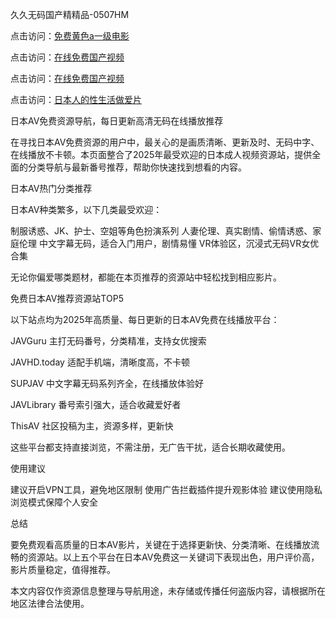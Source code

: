 久久无码国产精精品-0507HM

点击访问：<a href="https://rtj-3zo.pages.dev/">免费黄色a一级电影</a>

点击访问：<a href="https://bered.pages.dev/">在线免费国产视频</a>

点击访问：<a href="https://fdhf-454.pages.dev/">在线免费国产视频</a>

点击访问：<a href="https://gfd-5xg.pages.dev/">日本人的性生活做爱片</a>

日本AV免费资源导航，每日更新高清无码在线播放推荐

在寻找日本AV免费资源的用户中，最关心的是画质清晰、更新及时、无码中字、在线播放不卡顿。本页面整合了2025年最受欢迎的日本成人视频资源站，提供全面的分类导航与最新番号推荐，帮助你快速找到想看的内容。

日本AV热门分类推荐

日本AV种类繁多，以下几类最受欢迎：

制服诱惑、JK、护士、空姐等角色扮演系列
人妻伦理、真实剧情、偷情诱惑、家庭伦理
中文字幕无码，适合入门用户，剧情易懂
VR体验区，沉浸式无码VR女优合集

无论你偏爱哪类题材，都能在本页推荐的资源站中轻松找到相应影片。

免费日本AV推荐资源站TOP5

以下站点均为2025年高质量、每日更新的日本AV免费在线播放平台：

JAVGuru 主打无码番号，分类精准，支持女优搜索

JAVHD.today 适配手机端，清晰度高，不卡顿

SUPJAV 中文字幕无码系列齐全，在线播放体验好

JAVLibrary 番号索引强大，适合收藏爱好者

ThisAV 社区投稿为主，资源多样，更新快

这些平台都支持直接浏览，不需注册，无广告干扰，适合长期收藏使用。

使用建议

建议开启VPN工具，避免地区限制
使用广告拦截插件提升观影体验
建议使用隐私浏览模式保障个人安全

总结

要免费观看高质量的日本AV影片，关键在于选择更新快、分类清晰、在线播放流畅的资源站。以上五个平台在日本AV免费这一关键词下表现出色，用户评价高，影片质量稳定，值得推荐。

本文内容仅作资源信息整理与导航用途，未存储或传播任何盗版内容，请根据所在地区法律合法使用。




<span style="display:none;">[Canonical link](https://github.com/kong145/43122 ）</span>
